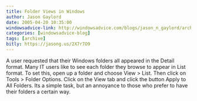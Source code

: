 ```yaml
---
title: Folder Views in Windows
author: Jason Gaylord
date: 2005-04-20 10:35:00
windowsadvice-link: http://windowsadvice.com/blogs/jason_n_gaylord/archive/2005/04/20/Common-Folder-View.aspx
categories: [windowsadvice-blog]
tags: [archive]
bitly: https://jasong.us/2X7r7O9
---
```


A user requested that their Windows folders all appeared in the Detail format. Many IT users like to see each folder they browse to appear in List format. To set this, open up a folder and choose View > List. Then click on Tools > Folder Options. Click on the View tab and click the button Apply to All Folders. Its a simple task, but an annoyance to those who prefer to have their folders a certain way.